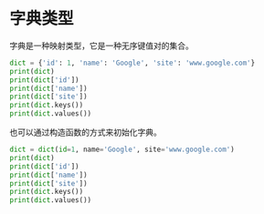 # 字典类型

字典是一种映射类型，它是一种无序键值对的集合。

```python
dict = {'id': 1, 'name': 'Google', 'site': 'www.google.com'}
print(dict)
print(dict['id'])
print(dict['name'])
print(dict['site'])
print(dict.keys())
print(dict.values())
```

也可以通过构造函数的方式来初始化字典。

```python
dict = dict(id=1, name='Google', site='www.google.com')
print(dict)
print(dict['id'])
print(dict['name'])
print(dict['site'])
print(dict.keys())
print(dict.values())
```

